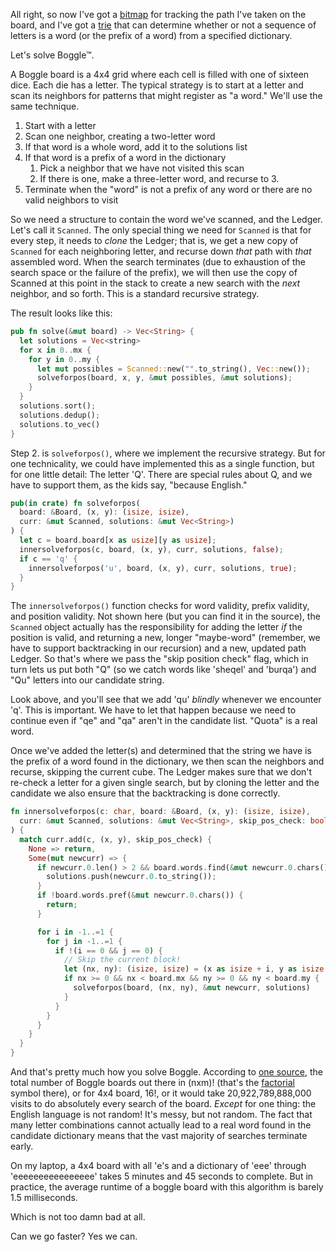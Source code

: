All right, so now I've got a
[bitmap](https://elfsternberg.com/2019/08/08/data-structures-rust-lowly-bitmap/)
for tracking the path I've taken on the board, and I've got a
[trie](https://elfsternberg.com/2019/08/05/data-structures-tries-in-rust/)
that can determine whether or not a sequence of letters is a word (or
the prefix of a word) from a specified dictionary.

Let's solve Boggle™.

A Boggle board is a 4x4 grid where each cell is filled with one of
sixteen dice.  Each die has a letter.  The typical strategy is to start
at a letter and scan its neighbors for patterns that might register as
"a word."  We'll use the same technique.

<ol>
<li>Start with a letter</li>
<li>Scan one neighbor, creating a two-letter word</li>
<li>If that word is a whole word, add it to the solutions list</li>
<li>If that word is a prefix of a word in the dictionary
<ol>
<li> Pick a neighbor that we have not visited this scan</li>
<li> If there is one, make a three-letter word, and recurse to 3.</li>
</ol></li>
<li>Terminate when the "word" is not a prefix of any word or there are
no valid neighbors to visit</li>
</ol>

So we need a structure to contain the word we've scanned, and the
Ledger.  Let's call it `Scanned`.  The only special thing we need for
`Scanned` is that for every step, it needs to *clone* the Ledger; that
is, we get a new copy of `Scanned` for each neighboring letter, and
recurse down *that* path with *that* assembled word.  When the search
terminates (due to exhaustion of the search space or the failure of the
prefix), we will then use the copy of Scanned at this point in the stack
to create a new search with the *next* neighbor, and so forth.  This is
a standard recursive strategy.

The result looks like this:
``` rust
pub fn solve(&mut board) -> Vec<String> {
  let solutions = Vec<string>
  for x in 0..mx {
    for y in 0..my {
      let mut possibles = Scanned::new("".to_string(), Vec::new());
      solveforpos(board, x, y, &mut possibles, &mut solutions);
    }
  }
  solutions.sort();
  solutions.dedup();
  solutions.to_vec()
}
```
Step 2. is `solveforpos()`, where we implement the recursive strategy.
But for one technicality, we could have implemented this as a single
function, but for one little detail: The letter 'Q'.  There are special
rules about Q, and we have to support them, as the kids say, "because
English."
``` rust
pub(in crate) fn solveforpos(
  board: &Board, (x, y): (isize, isize),
  curr: &mut Scanned, solutions: &mut Vec<String>)
) {
  let c = board.board[x as usize][y as usize];
  innersolveforpos(c, board, (x, y), curr, solutions, false);
  if c == 'q' {
    innersolveforpos('u', board, (x, y), curr, solutions, true);
  }
}
```
The `innersolveforpos()` function checks for word validity, prefix
validity, and position validity.  Not shown here (but you can find it in
the source), the `Scanned` object actually has the responsibility for
adding the letter *if* the position is valid, and returning a new,
longer "maybe-word" (remember, we have to support backtracking in our
recursion) and a new, updated path Ledger.  So that's where we pass the
"skip position check" flag, which in turn lets us put both "Q" (so we
catch words like 'sheqel' and 'burqa') and "Qu" letters into our
candidate string.

Look above, and you'll see that we add 'qu' *blindly* whenever we
encounter 'q'.  This is important.  We have to let that happen because
we need to continue even if "qe" and "qa" aren't in the candidate list.
"Quota" is a real word.

Once we've added the letter(s) and determined that the string we have is
the prefix of a word found in the dictionary, we then scan the neighbors
and recurse, skipping the current cube.  The Ledger makes sure that we
don't re-check a letter for a given single search, but by cloning the
letter and the candidate we also ensure that the backtracking is done
correctly.
``` rust
fn innersolveforpos(c: char, board: &Board, (x, y): (isize, isize),
  curr: &mut Scanned, solutions: &mut Vec<String>, skip_pos_check: bool
) {
  match curr.add(c, (x, y), skip_pos_check) {
    None => return,
    Some(mut newcurr) => {
      if newcurr.0.len() > 2 && board.words.find(&mut newcurr.0.chars()) {
        solutions.push(newcurr.0.to_string());
      }
      if !board.words.pref(&mut newcurr.0.chars()) {
        return;
      }

      for i in -1..=1 {
        for j in -1..=1 {
          if !(i == 0 && j == 0) {
            // Skip the current block!
            let (nx, ny): (isize, isize) = (x as isize + i, y as isize + j);
            if nx >= 0 && nx < board.mx && ny >= 0 && ny < board.my {
              solveforpos(board, (nx, ny), &mut newcurr, solutions)
            }
          }
        }
      }
    }
  }
}
```
And that's pretty much how you solve Boggle.  According to [one
source](http://www.danvk.org/wp/2007-08-02/how-many-boggle-boards-are-there/),
the total number of Boggle boards out there in (nxm)! (that's the
[factorial](https://en.wikipedia.org/wiki/Factorial) symbol there), or for 4x4 board, 16!,
or it would take 20,922,789,888,000 visits to do absolutely every search
of the board.  *Except* for one thing: the English language is not
random!  It's messy, but not random.  The fact that many letter
combinations cannot actually lead to a real word found in the candidate
dictionary means that the vast majority of searches terminate early.

On my laptop, a 4x4 board with all 'e's and a dictionary of 'eee'
through 'eeeeeeeeeeeeeeee' takes 5 minutes and 45 seconds to complete.
But in practice, the average runtime of a boggle board with this
algorithm is barely 1.5 milliseconds.

Which is not too damn bad at all.

Can we go faster?  Yes we can.
